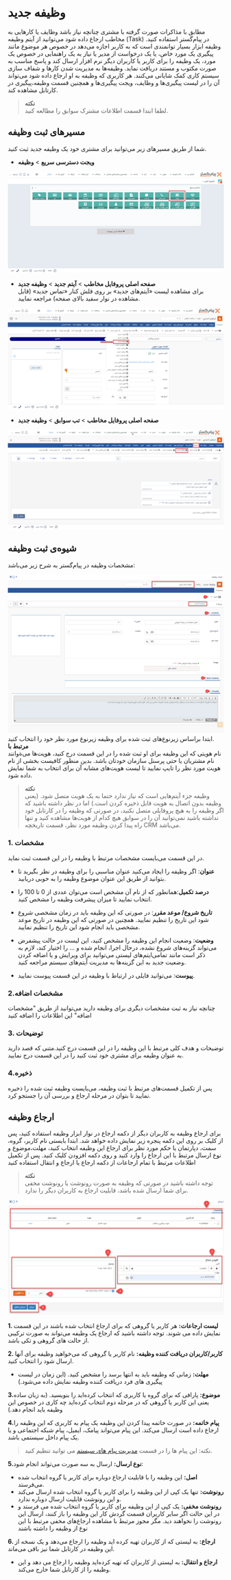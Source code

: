 # وظیفه جدید 
مطابق با مذاکرات صورت گرفته با مشتری چنانچه نیاز باشد وظایف یا کارهایی به مخاطب ارجاع داده شود می‌توانید از آیتم وظیفه (Task) در پیام‌گستر استفاده کنید. وظیفه ابزار بسیار توانمندی است که به کاربر اجازه می‌دهد در خصوص هر موضوع مانند پیگیری یک مورد خاص، یا یک درخواست از مدیر یا نیاز به یک راهنمایی در خصوص یک مورد، یک وظیفه را برای کاربر یا کاربران دیگر نرم افزار ارسال کند و پاسخ مناسب به صورت مکتوب و مستند دریافت نماید. وظیفه‌ها به مدیریت شدن کارها و شفاف سازی سیستم کاری کمک شایانی می‌کنند. هر کاربری که وظیفه به او ارجاع داده شود می‌تواند آن را در لیست پیگیری‌ها و وظایف، ویجت پیگیری‌ها و همچنین قسمت وظیفه،پیگیری در کارتابل مشاهده کند.

>**نکته**<br>
 لطفا ابتدا قسمت اطلاعات مشترک سوابق را مطالعه کنید.

## مسیر‌های ثبت  وظیفه
شما از طریق مسیرهای زیر می‌توانید برای مشتری خود یک وظیفه جدید ثبت کنید.<br>
- **ویجت دسترسی سریع** > **وظیفه**

![مسیر اول ثبت وظیفه](./Images/new-task1_2.8.3.png)

- **صفحه اصلی پروفایل مخاطب** > **آیتم جدید** > **وظیفه جدید**<br>
برای مشاهده لیست «آیتم‌های جدید» بر روی فلش کنار «تماس جدید» (قابل مشاهده در نوار سفید بالای صفحه) مراجعه نمایید.

![مسیر دوم ثبت وظیفه](./Images/new-task2_2.8.3.png)

- **صفحه اصلی پروفایل مخاطب** > **تب سوابق** > **وظیفه جدید**

![مسیر سوم ثبت وظیفه](./Images/new-task3_2.8.3.png)

## شیوه‌ی ثبت وظیفه
مشخصات وظیفه در پیام‌گستر به شرح زیر می‌باشد:<br>

![ثبت وظیفه](./Images/task-information_2.8.3.png)
ابتدا براساس زیرنوع‌‌های ثبت شده برای وظیفه زیرنوع مورد نظر خود را انتخاب کنید.<br>
**مرتبط با**<br>
نام هویتی که این وظیفه برای او ثبت شده را در این قسمت درج کنید، هویت‌ها می‌ةوانند نام مشتریان یا حتی پرسنل سازمان خودتان باشد. بدین منظور کافیست بخشی از نام هویت مورد نظر را تایپ نمایید تا لیست هویت‌های مشابه آن برای انتخاب به شما نمایش داده شود.

>**نکته**<br>وظیفه جزء آیتم‌هایی است که نیاز ندارد حتما به یک هویت متصل شود. (یعنی وظیفه بدون اتصال به هویت قابل ذخیره کردن است.) اما در نظر داشته باشید که اگر وظیفه را به هیچ پروفایلی متصل نکنید، در صورتی که وظیفه را در کارتابل خود نداشته باشید نمی‌توانید آن را در سوابق هیچ کدام از هویت‌ها مشاهده کنید و تنها راه پیدا کردن وظیفه مورد نظر، قسمت تاریخچه CRM می‌باشد.

### 1. مشخصات <br>
در این قسمت می‌بایست مشخصات مرتبط با وظیفه را در این قسمت ثبت نماید.

- **عنوان**: اگر وظیفه را ایجاد می‌کنید عنوان مناسبی را برای وظیفه در نظر بگیرید تا بتوانید از طریق این عنوان موضوع وظیفه را به خوبی دریابید.
- **درصد تکمیل**:همانطور که از نام آن مشخص است می‌توان عددی از 0 تا 100 را انتخاب نمایید تا میزان پیشرفت وظیفه را مشخص کنید.
- **تاریخ شروع/ موعد مقرر**: در صورتی که این وظیفه باید در زمان مشخصی شروع شود این تاریخ را تنظیم نمایید. همچنین در صورتی که این وظیفه در تاریخ موعد مشخصی باید انجام شود این تاریخ را تنظیم نمایید.

- **وضعیت**: وضعیت انجام این وظیفه را مشخص کنید، این لیست در حالت پیشفرض می‌تواند گزینه‌های شروع نشده، درحال اجرا، انجام شده و ... را اختیار کند، لازم به ذکر است مانند تمامی‌ایتم‌های لیستی می‌توانید برای ویرایش و یا اضافه کردن وضعیت جدید به این گزینه‌ها به مدیریت آیتم‌های سیستم مراجعه کنید.
- **پیوست**: می‌توانید فایلی در ارتباط با وظیفه در این قسمت پیوست نمایید.<br>
### 2.مشخصات اضافه<br>
 چنانچه نیاز به ثبت مشخصات دیگری برای وظیفه دارید می‌توانید از طریق "مشخصات اضافه" این اطلاعات را اضافه کنید
### 3. توضیحات
توضیحات و هدف کلی مرتبط با این وظیفه را در این قسمت درج کنید.متنی که قصد دارید به عنوان وظیفه برای مشتری خود ثبت کنید را در این قسمت درج نمایید.
### 4.ذخیره
پس از تکمیل قسمت‌‌های مرتبط با ثبت وظیفه، می‌بایست وظیفه ثبت شده را ذخیره نمایید تا بتوان در مرحله ارجاع و بررسی آن را جستجو کرد.

##  ارجاع وظیفه

برای ارجاع وظیفه به کاربران دیگر از دکمه ارجاع در نوار ابزار وظیفه استفاده کنید، پس از کلیک بر روی این دکمه پنجره زیر نمایش داده خواهد شد. ابتدا بایستی نام کاربر، گروه، سمت، دپارتمان یا حکم مورد نظر برای ارجاع این وظیفه انتخاب کنید، مهلت،موضوع و نوع ارسال مرتبط با این ارجاع را وارد کنید و روی دکمه افزودن کلیک کنید. پس از تکمیل اطلاعات مرتبط با تمام ارجاعات از دکمه ارجاع یا ارجاع و انتقال استفاده کنید

>**نکته**<br>
توجه داشته باشید در صورتی که وظیفه به صورت رونوشت یا رونوشت مخفی برای شما ارسال شده باشد، قابلیت ارجاع به کاربران دیگر را ندارد.

![ارجاع وظیفه](./Images/Assign-task-2.8.3.png)

**1. لیست ارجاعات:** هر کاربر یا گروهی که برای ارجاع انتخاب شده باشند در این قسمت نمایش داده می شوند.
توجه داشته باشید که ارجاع یک وظیفه می‌تواند به صورت ترکیبی از حالت های گروهی و تکی باشد.

**2.  کاربر/کاربران دریافت کننده وظیفه:** نام کاربر یا گروهی که می‌خواهید وظیفه برای آنها ارسال شود را انتخاب کنید.

- **مهلت:** زمانی که وظیفه باید به انتها برسد را مشخص کنید. (این زمان در لیست پیگیری های فرد دریافت کننده وظیفه نمایش داده می‌شود.)

**3.موضوع:** پارافی که برای گروه یا کاربری که انتخاب کرده‌اید را بنویسید. (به زبان ساده یعنی این کاربر یا گروهی که در مرحله دوم انتخاب کرده‌اید چه کاری در خصوص این وظیفه باید انجام دهد.)

**4.پیام خاتمه:** در صورت خاتمه پیدا کردن این وظیفه یک پیام به کاربری که این وظیفه را ارجاع داده است ارسال می‌کند. این پیام می‌تواند پیامک، ایمیل، پیام شبکه اجتماعی و یا یک پیام داخل سیستمی باشد.

> نکته: این پیام ها را در قسمت [مدیریت پیام های سیستم](https://github.com/1stco/PayamGostarDocs/blob/master/Help/Basic-Information/Manage-system-messages/Manage-system-messages.md) می توانید تنظیم کنید.

**5.نوع ارسال:** ارسال به سه صورت می‌تواند انجام شود:

- **اصل:** این وظیفه را با قابلیت ارجاع دوباره برای کاربر یا گروه انتخاب شده می‌فرستد.
- **رونوشت:** تنها یک کپی از این وظیفه را برای کاربر یا گروه انتخاب شده ارسال می‌کند و این رونوشت قابلیت ارسال دوباره ندارد.
- **رونوشت مخفی:** یک کپی از این وظیفه برای کاربر یا گروه انتخاب شده می فرستد و در این حالت اگر سایر کاربران قسمت گردش کار این وظیفه را باز کنند، ارسال این رونوشت را نخواهند دید. مگر مجوز مرتبط با مشاهده ارجاع‌های مخفی مرتبط با این نوع از وظیفه را داشته باشند

**6. ارجاع:** به لیستی که از کاربران تهیه کرده اید وظیفه را ارجاع می‌دهد و یک نسخه از این وظیفه در کارتابل شما نیز باقی می‌ماند.

- **ارجاع و انتقال:** به لیستی از کاربران که تهیه کرده‌اید وظیفه را ارجاع می دهد و این وظیفه را از کارتابل شما خارج می‌کند.

